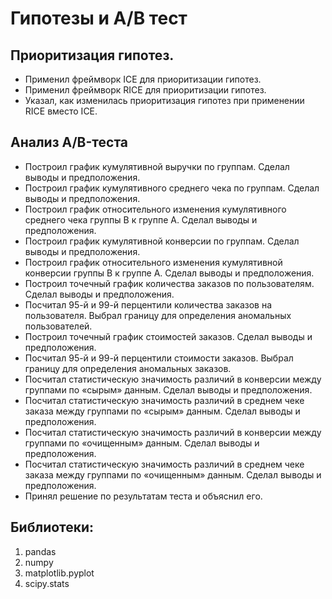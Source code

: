 # Гипотезы и А/В тест
## Приоритизация гипотез.
- Применил фреймворк ICE для приоритизации гипотез.
- Применил фреймворк RICE для приоритизации гипотез.
- Указал, как изменилась приоритизация гипотез при применении RICE вместо ICE.
## Анализ A/B-теста
- Построил график кумулятивной выручки по группам. Сделал выводы и предположения.
- Построил график кумулятивного среднего чека по группам. Сделал выводы и предположения.
- Построил график относительного изменения кумулятивного среднего чека группы B к группе A. Сделал выводы и предположения.
- Построил график кумулятивной конверсии по группам. Сделал выводы и предположения.
- Построил график относительного изменения кумулятивной конверсии группы B к группе A. Сделал выводы и предположения.
- Построил точечный график количества заказов по пользователям. Сделал выводы и предположения.
- Посчитал 95-й и 99-й перцентили количества заказов на пользователя. Выбрал границу для определения аномальных пользователей.
- Построил точечный график стоимостей заказов. Сделал выводы и предположения.
- Посчитал 95-й и 99-й перцентили стоимости заказов. Выбрал границу для определения аномальных заказов.
- Посчитал статистическую значимость различий в конверсии между группами по «сырым» данным. Сделал выводы и предположения.
- Посчитал статистическую значимость различий в среднем чеке заказа между группами по «сырым» данным. Сделал выводы и предположения.
- Посчитал статистическую значимость различий в конверсии между группами по «очищенным» данным. Сделал выводы и предположения.
- Посчитал статистическую значимость различий в среднем чеке заказа между группами по «очищенным» данным. Сделал выводы и предположения.
- Принял решение по результатам теста и объяснил его.
## Библиотеки:
1. pandas
2. numpy
3. matplotlib.pyplot
4. scipy.stats
